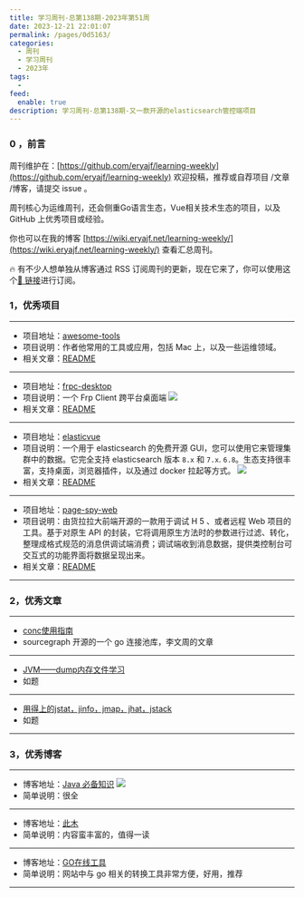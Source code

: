 ```yaml
---
title: 学习周刊-总第138期-2023年第51周
date: 2023-12-21 22:01:07
permalink: /pages/0d5163/
categories:
  - 周刊
  - 学习周刊
  - 2023年
tags:
  -
feed:
  enable: true
description: 学习周刊-总第138期-又一款开源的elasticsearch管控端项目
---
```


### 0 ，前言

周刊维护在：[https://github.com/eryajf/learning-weekly](https://github.com/eryajf/learning-weekly)  欢迎投稿，推荐或自荐项目 /文章 /博客，请提交 issue 。

周刊核心为运维周刊，还会侧重Go语言生态，Vue相关技术生态的项目，以及 GitHub 上优秀项目或经验。

你也可以在我的博客 [https://wiki.eryajf.net/learning-weekly/](https://wiki.eryajf.net/learning-weekly/) 查看汇总周刊。

🔥 有不少人想单独从博客通过 RSS 订阅周刊的更新，现在它来了，你可以使用这个[🔗 链接](https://wiki.eryajf.net/learning-weekly.xml)进行订阅。

### 1，优秀项目

---
- 项目地址：[awesome-tools](https://github.com/sunlei/awesome-tools)
- 项目说明：作者他常用的工具或应用，包括 Mac 上，以及一些运维领域。
- 相关文章：[README](https://github.com/sunlei/awesome-tools#readme)
---
- 项目地址：[frpc-desktop](https://github.com/luckjiawei/frpc-desktop)
- 项目说明：一个 Frp Client 跨平台桌面端
  ![](https://t.eryajf.net/imgs/2023/11/1701358835027.png)
- 相关文章：[README](https://github.com/luckjiawei/frpc-desktop#readme)
---
- 项目地址：[elasticvue](https://github.com/cars10/elasticvue)
- 项目说明：一个用于 elasticsearch 的免费开源 GUI，您可以使用它来管理集群中的数据。它完全支持 elasticsearch 版本 `8.x` 和 `7.x`. `6.8`。生态支持很丰富，支持桌面，浏览器插件，以及通过 docker 拉起等方式。
  ![](https://t.eryajf.net/imgs/2023/12/1701842078929.png)
- 相关文章：[README](https://github.com/cars10/elasticvue#readme)
---
- 项目地址：[page-spy-web](https://github.com/HuolalaTech/page-spy-web)
- 项目说明：由货拉拉大前端开源的一款用于调试 H 5 、或者远程 Web 项目的工具。基于对原生 API 的封装，它将调用原生方法时的参数进行过滤、转化，整理成格式规范的消息供调试端消费；调试端收到消息数据，提供类控制台可交互式的功能界面将数据呈现出来。
- 相关文章：[README](https://github.com/HuolalaTech/page-spy-web#readme)
---
### 2，优秀文章

---
- [conc使用指南](https://mp.weixin.qq.com/s/Kil56G3YtE2qQf0aKSZd0A)
- sourcegraph 开源的一个 go 连接池库，李文周的文章
---
- [JVM——dump内存文件学习](https://goodapple.top/archives/114)
- 如题
---
- [用得上的jstat，jinfo，jmap，jhat，jstack](https://www.cnblogs.com/valjeanshaw/p/13097606.html)
- 如题
---
### 3，优秀博客

---
- 博客地址：[Java 必备知识](https://static.kancloud.cn/chengxb/springcloud/1168964)
  ![]( https://t.eryajf.net/imgs/2023/12/1702362195166.png )
- 简单说明：很全
---
- 博客地址：[此木](http://www.chaiguanxin.com/)
- 简单说明：内容蛮丰富的，值得一读
---
- 博客地址：[GO在线工具](http://www.gotool.top/)
- 简单说明：网站中与 go 相关的转换工具非常方便，好用，推荐
---